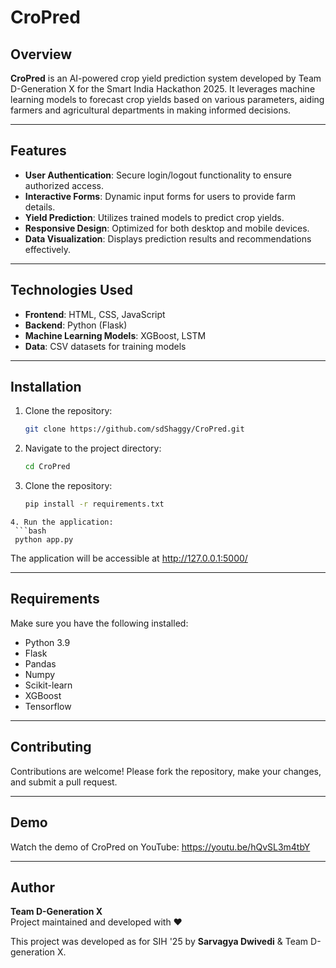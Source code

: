 # CroPred

## Overview

**CroPred** is an AI-powered crop yield prediction system developed by Team D-Generation X for the Smart India Hackathon 2025. It leverages machine learning models to forecast crop yields based on various parameters, aiding farmers and agricultural departments in making informed decisions.

---

## Features

- **User Authentication**: Secure login/logout functionality to ensure authorized access.
- **Interactive Forms**: Dynamic input forms for users to provide farm details.
- **Yield Prediction**: Utilizes trained models to predict crop yields.
- **Responsive Design**: Optimized for both desktop and mobile devices.
- **Data Visualization**: Displays prediction results and recommendations effectively.

---

## Technologies Used

- **Frontend**: HTML, CSS, JavaScript
- **Backend**: Python (Flask)
- **Machine Learning Models**: XGBoost, LSTM
- **Data**: CSV datasets for training models

---

## Installation

1. Clone the repository:
   ```bash
   git clone https://github.com/sdShaggy/CroPred.git
   ```

2. Navigate to the project directory:
   ```bash
   cd CroPred
   ```
3. Clone the repository:
   ```bash
   pip install -r requirements.txt
  ```
4. Run the application:
   ```bash
   python app.py
   ```
   The application will be accessible at http://127.0.0.1:5000/

---

## Requirements

Make sure you have the following installed:

- Python 3.9
- Flask
- Pandas
- Numpy
- Scikit-learn
- XGBoost
- Tensorflow

---

## Contributing
 Contributions are welcome! Please fork the repository, make your changes, and submit a pull request.

---

## Demo
 Watch the demo of CroPred on YouTube:
 https://youtu.be/hQvSL3m4tbY

---

## Author

**Team D-Generation X**  
Project maintained and developed with ❤️

This project was developed as for SIH '25 by **Sarvagya Dwivedi** & Team D-generation X.




